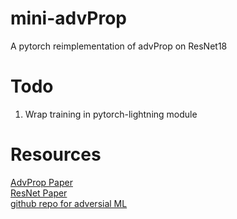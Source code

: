 # mini-advProp
A pytorch reimplementation of advProp on ResNet18  

# Todo
1) Wrap training in pytorch-lightning module

# Resources
[AdvProp Paper](https://arxiv.org/pdf/1911.09665.pdf)  
[ResNet Paper](https://arxiv.org/abs/1512.03385)  
[github repo for adversial ML](https://github.com/BorealisAI/advertorch)  
